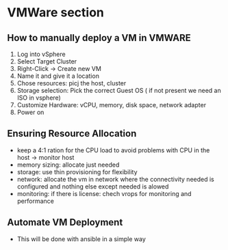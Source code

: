 # VMWare section

## How to manually deploy a VM in VMWARE

1. Log into vSphere
2. Select Target Cluster
3. Right-Click -> Create new VM
4. Name it and give it a location
5. Chose resources: picj the host, cluster 
6. Storage selection: Pick the correct Guest OS  ( if not present we need an ISO in vsphere)
7. Customize Hardware: vCPU, memory, disk space, network adapter
8. Power on

## Ensuring  Resource Allocation

- keep a 4:1 ration for the CPU load to avoid problems with CPU in the host -> monitor host
- memory sizing: allocate just needed
- storage: use thin provisioning for flexibility
- network: allocate the vm in network where the connectivity needed is configured and nothing else except needed is alowed
- monitoring: if there is license: chech vrops for monitoring and performance

## Automate VM Deployment
- This will be done with ansible in a simple way